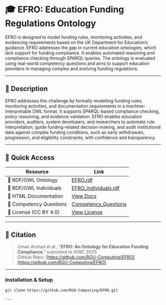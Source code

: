 # 🎓 EFRO: Education Funding Regulations Ontology

EFRO is designed to model funding rules, monitoring activities, and evidencing requirements based on the UK Department for Education’s guidance. EFRO addresses the gap in current education ontologies, which lack support for funding compliance. It enables automated reasoning and compliance checking through SPARQL queries. The ontology is evaluated using real-world competency questions and aims to support education providers in managing complex and evolving funding regulations.


---

## 📘 Description

 EFRO addresses this challenge by formally modelling funding rules, monitoring activities, and documentation requirements in a machine-interpretable OWL format. It supports SPARQL-based compliance checking, policy reasoning, and evidence validation. EFRO enables education providers, auditors, system developers, and researchers to automate rule interpretation, guide funding-related decision-making, and audit institutional data against complex funding conditions, such as early withdrawals, progression, and eligibility constraints, with confidence and transparency.

---


## 📂 Quick Access

| Resource                           | Link |
|------------------------------------|------|
| 🔗 RDF/OWL Ontology                | [EFRO.rdf](https://github.com/RGU-Computing/EFRO/blob/main/EFRO/EFRO.rdf) |
| 🔗 RDF/OWL Individuals             | [EFRO_individuals.rdf](https://github.com/RGU-Computing/EFRO/blob/main/EFRO/EFRO_individuals.rdf) |
| 📖 HTML Documentation              | [View Docs](https://rgu-computing.github.io/EFRO/index-en.html)  |
| 🧪 Competency Questions            | [Competency_Questions]((https://github.com/RGU-Computing/EFRO/blob/main/CompetencyQuestions/CompetencyQuestions.pdf)) |
| 📄 License (CC BY 4.0)             | [View License](https://creativecommons.org/licenses/by/4.0/) |


---

## 🧾 Citation

> Umair Arshad et al., “**EFRO: An Ontology for Education Funding Compliance**,” submitted to ISWC 2025.  
> GitHub Repo: [https://github.com/RGU-Computing/EFRO](https://github.com/RGU-Computing/EFRO)

---

### Installation & Setup

```bash
git clone https://github.com/RGU-Computing/EFRO.git

---


